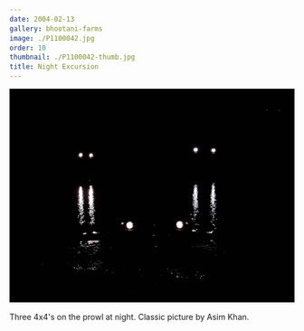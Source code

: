 ```yaml
---
date: 2004-02-13
gallery: bhootani-farms
image: ./P1100042.jpg
order: 10
thumbnail: ./P1100042-thumb.jpg
title: Night Excursion
---
```


![Night Excursion](./P1100042.jpg)

Three 4x4's on the prowl at night. Classic picture by Asim Khan.